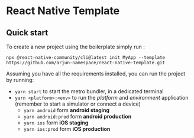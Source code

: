 # React Native Template

## Quick start

To create a new project using the boilerplate simply run :

```
npx @react-native-community/cli@latest init MyApp --template https://github.com/arjun-namespace/react-native-template.git
```

Assuming you have all the requirements installed, you can run the project by running:

- `yarn start` to start the metro bundler, in a dedicated terminal
- `yarn <platform>:<env>` to run the *platform* and *environment* application (remember to start a simulator or connect a device)
    - `yarn android` form **android staging**
    - `yarn android:prod` form **android production**
    - `yarn ios` form **iOS staging**
    - `yarn ios:prod` form **iOS production**

